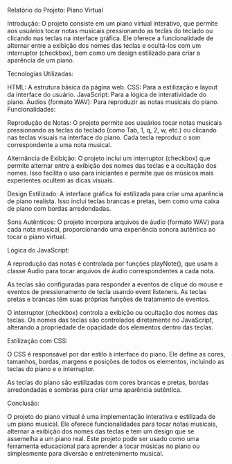 Relatório do Projeto: Piano Virtual

Introdução:
O projeto consiste em um piano virtual interativo, que permite aos usuários tocar notas musicais pressionando as teclas do teclado ou clicando nas teclas na interface gráfica. Ele oferece a funcionalidade de alternar entre a exibição dos nomes das teclas e ocultá-los com um interruptor (checkbox), bem como um design estilizado para criar a aparência de um piano.

Tecnologias Utilizadas:

HTML: A estrutura básica da página web.
CSS: Para a estilização e layout da interface do usuário.
JavaScript: Para a lógica de interatividade do piano.
Áudios (formato WAV): Para reproduzir as notas musicais do piano.
Funcionalidades:

Reprodução de Notas: O projeto permite aos usuários tocar notas musicais pressionando as teclas do teclado (como Tab, 1, q, 2, w, etc.) ou clicando nas teclas visuais na interface do piano. Cada tecla reproduz o som correspondente a uma nota musical.

Alternância de Exibição: O projeto inclui um interruptor (checkbox) que permite alternar entre a exibição dos nomes das teclas e a ocultação dos nomes. Isso facilita o uso para iniciantes e permite que os músicos mais experientes ocultem as dicas visuais.

Design Estilizado: A interface gráfica foi estilizada para criar uma aparência de piano realista. Isso inclui teclas brancas e pretas, bem como uma caixa de piano com bordas arredondadas.

Sons Autênticos: O projeto incorpora arquivos de áudio (formato WAV) para cada nota musical, proporcionando uma experiência sonora autêntica ao tocar o piano virtual.

Lógica do JavaScript:

A reprodução das notas é controlada por funções playNote(), que usam a classe Audio para tocar arquivos de áudio correspondentes a cada nota.

As teclas são configuradas para responder a eventos de clique do mouse e eventos de pressionamento de tecla usando event listeners. As teclas pretas e brancas têm suas próprias funções de tratamento de eventos.

O interruptor (checkbox) controla a exibição ou ocultação dos nomes das teclas. Os nomes das teclas são controlados diretamente no JavaScript, alterando a propriedade de opacidade dos elementos <span> dentro das teclas.

Estilização com CSS:

O CSS é responsável por dar estilo à interface do piano. Ele define as cores, tamanhos, bordas, margens e posições de todos os elementos, incluindo as teclas do piano e o interruptor.

As teclas do piano são estilizadas com cores brancas e pretas, bordas arredondadas e sombras para criar uma aparência autêntica.

Conclusão:

O projeto do piano virtual é uma implementação interativa e estilizada de um piano musical. Ele oferece funcionalidades para tocar notas musicais, alternar a exibição dos nomes das teclas e tem um design que se assemelha a um piano real. Este projeto pode ser usado como uma ferramenta educacional para aprender a tocar músicas no piano ou simplesmente para diversão e entretenimento musical.
